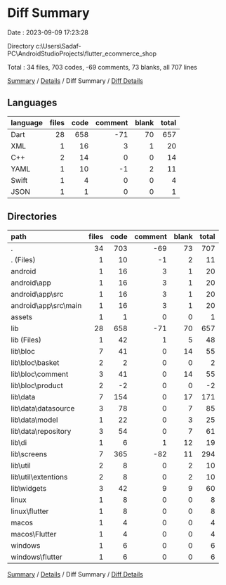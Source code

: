 # Diff Summary

Date : 2023-09-09 17:23:28

Directory c:\\Users\\Sadaf-PC\\AndroidStudioProjects\\flutter_ecommerce_shop

Total : 34 files,  703 codes, -69 comments, 73 blanks, all 707 lines

[Summary](results.md) / [Details](details.md) / Diff Summary / [Diff Details](diff-details.md)

## Languages
| language | files | code | comment | blank | total |
| :--- | ---: | ---: | ---: | ---: | ---: |
| Dart | 28 | 658 | -71 | 70 | 657 |
| XML | 1 | 16 | 3 | 1 | 20 |
| C++ | 2 | 14 | 0 | 0 | 14 |
| YAML | 1 | 10 | -1 | 2 | 11 |
| Swift | 1 | 4 | 0 | 0 | 4 |
| JSON | 1 | 1 | 0 | 0 | 1 |

## Directories
| path | files | code | comment | blank | total |
| :--- | ---: | ---: | ---: | ---: | ---: |
| . | 34 | 703 | -69 | 73 | 707 |
| . (Files) | 1 | 10 | -1 | 2 | 11 |
| android | 1 | 16 | 3 | 1 | 20 |
| android\\app | 1 | 16 | 3 | 1 | 20 |
| android\\app\\src | 1 | 16 | 3 | 1 | 20 |
| android\\app\\src\\main | 1 | 16 | 3 | 1 | 20 |
| assets | 1 | 1 | 0 | 0 | 1 |
| lib | 28 | 658 | -71 | 70 | 657 |
| lib (Files) | 1 | 42 | 1 | 5 | 48 |
| lib\\bloc | 7 | 41 | 0 | 14 | 55 |
| lib\\bloc\\basket | 2 | 2 | 0 | 0 | 2 |
| lib\\bloc\\comment | 3 | 41 | 0 | 14 | 55 |
| lib\\bloc\\product | 2 | -2 | 0 | 0 | -2 |
| lib\\data | 7 | 154 | 0 | 17 | 171 |
| lib\\data\\datasource | 3 | 78 | 0 | 7 | 85 |
| lib\\data\\model | 1 | 22 | 0 | 3 | 25 |
| lib\\data\\repository | 3 | 54 | 0 | 7 | 61 |
| lib\\di | 1 | 6 | 1 | 12 | 19 |
| lib\\screens | 7 | 365 | -82 | 11 | 294 |
| lib\\util | 2 | 8 | 0 | 2 | 10 |
| lib\\util\\extentions | 2 | 8 | 0 | 2 | 10 |
| lib\\widgets | 3 | 42 | 9 | 9 | 60 |
| linux | 1 | 8 | 0 | 0 | 8 |
| linux\\flutter | 1 | 8 | 0 | 0 | 8 |
| macos | 1 | 4 | 0 | 0 | 4 |
| macos\\Flutter | 1 | 4 | 0 | 0 | 4 |
| windows | 1 | 6 | 0 | 0 | 6 |
| windows\\flutter | 1 | 6 | 0 | 0 | 6 |

[Summary](results.md) / [Details](details.md) / Diff Summary / [Diff Details](diff-details.md)